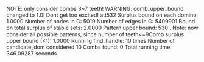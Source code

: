 NOTE: only consider combs 3~7 teeth! 
WARNING: comb_upper_bound changed to 1.0! Dont get too excited! 
att532
Surplus bound on each domino: 1.0000 
Number of nodes in G: 5019 
Number of edges in G: 5409901 
Bound on total surplus of stable sets: 2.0000 
Pattern upper bound: 530 
. Note: now consider all possible patterns, since number of teeth<=9Comb surplus upper bound (<1): 1.0000 
Running find_handle: 10 times 
Number of candidate_dom considered 10 
Combs found: 0 
Total running time: 346.09287 seconds